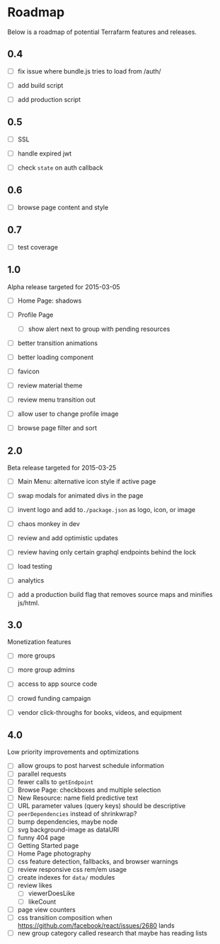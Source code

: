 # Roadmap

Below is a roadmap of potential Terrafarm features and releases.

## 0.4

- [ ] fix issue where bundle.js tries to load from /auth/
- [ ] add build script
- [ ] add production script


## 0.5

- [ ] SSL
- [ ] handle expired jwt
- [ ] check `state` on auth callback


## 0.6

- [ ] browse page content and style


## 0.7

- [ ] test coverage


## 1.0

Alpha release targeted for 2015-03-05

- [ ] Home Page: shadows
- [ ] Profile Page
  - [ ] show alert next to group with pending resources
- [ ] better transition animations
- [ ] better loading component
- [ ] favicon
- [ ] review material theme
- [ ] review menu transition out
- [ ] allow user to change profile image
- [ ] browse page filter and sort


## 2.0

Beta release targeted for 2015-03-25

- [ ] Main Menu: alternative icon style if active page
- [ ] swap modals for animated divs in the page
- [ ] invent logo and add to`./package.json` as logo, icon, or image
- [ ] chaos monkey in dev
- [ ] review and add optimistic updates
- [ ] review having only certain graphql endpoints behind the lock
- [ ] load testing
- [ ] analytics
- [ ] add a production build flag that removes source maps and minifies js/html.



## 3.0

Monetization features

- [ ] more groups
- [ ] more group admins
- [ ] access to app source code
- [ ] crowd funding campaign
- [ ] vendor click-throughs for books, videos, and equipment


## 4.0

Low priority improvements and optimizations

- [ ] allow groups to post harvest schedule information
- [ ] parallel requests
- [ ] fewer calls to `getEndpoint`
- [ ] Browse Page: checkboxes and multiple selection
- [ ] New Resource: name field predictive text
- [ ] URL parameter values (query keys) should be descriptive
- [ ] `peerDependencies` instead of shrinkwrap?
- [ ] bump dependencies, maybe node
- [ ] svg background-image as dataURI
- [ ] funny 404 page
- [ ] Getting Started page
- [ ] Home Page photography
- [ ] css feature detection, fallbacks, and browser warnings
- [ ] review responsive css rem/em usage
- [ ] create indexes for `data/` modules
- [ ] review likes
  - [ ] viewerDoesLike
  - [ ] likeCount
- [ ] page view counters
- [ ] css transition composition when https://github.com/facebook/react/issues/2680 lands
- [ ] new group category called research that maybe has reading lists
